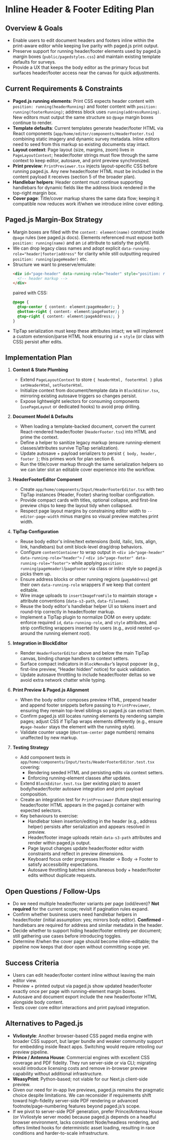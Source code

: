 # Inline Header & Footer Editing Plan

## Overview & Goals
- Enable users to edit document headers and footers inline within the print-aware editor while keeping live parity with paged.js print output.
- Preserve support for running header/footer elements used by paged.js margin boxes (`public/pagedstyles.css`) and maintain existing template defaults for surveys.
- Provide a UX that keeps the body editor as the primary focus but surfaces header/footer access near the canvas for quick adjustments.

## Current Requirements & Constraints
- **Paged.js running elements**: Print CSS expects header content with `position: running(headerRunning)` and footer content with `position: running(footerRunning)`; address block uses `running(addressRunning)`. New editors must output the same structure so `@page` margin boxes continue to render.
- **Template defaults**: Current templates generate header/footer HTML via React components (`app/home/editor/components/HeaderFooter.tsx`) combining static imagery and dynamic survey metadata. Inline editors need to seed from this markup so existing documents stay intact.
- **Layout context**: Page layout (size, margins, zoom) lives in `PageLayoutContext`; header/footer strings must flow through the same context to keep editor, autosave, and print preview synchronized.
- **Print preview**: `PrintPreviewer.tsx` injects layout-specific CSS before running paged.js. Any new header/footer HTML must be included in the content payload it receives (section 5 of the broader plan).
- **Handlebar helpers**: Header content must continue supporting handlebars for dynamic fields like the address block rendered in the top-right margin box.
- **Cover page**: Title/cover markup shares the same data flow; keeping it compatible now reduces work if/when we introduce inline cover editing.

## Paged.js Margin-Box Strategy
- Margin boxes are filled with the `content: element(name)` construct inside `@page` rules (see paged.js docs). Elements referenced must expose both `position: running(name)` and an `id` attribute to satisfy the polyfill.
- We can drop legacy class names and adopt explicit `data-running-role="header|footer|address"` for clarity while still outputting required `position: running(pageHeader)` etc.
- Structure we want to preserve/emulate:
  ```html
  <div id="page-header" data-running-role="header" style="position: running(pageHeader);">
    <!-- header markup -->
  </div>
  ```
  paired with CSS:
  ```css
  @page {
    @top-center { content: element(pageHeader); }
    @bottom-right { content: element(pageFooter); }
    @top-right { content: element(pageAddress); }
  }
  ```
- TipTap serialization must keep these attributes intact; we will implement a custom extension/parse HTML hook ensuring `id` + `style` (or class with CSS) persist after edits.

## Implementation Plan
1. **Context & State Plumbing**
   - Extend `PageLayoutContext` to store `{ headerHtml, footerHtml }` plus `setHeaderHtml`, `setFooterHtml`.
   - Initialize context from document/template data in `BlockEditor.tsx`, mirroring existing autosave triggers so changes persist.
   - Expose lightweight selectors for consuming components (`usePageLayout` or dedicated hooks) to avoid prop drilling.

2. **Document Model & Defaults**
   - When loading a template-backed document, convert the current React-rendered header/footer (`HeaderFooter.tsx`) into HTML and prime the context.
   - Define a helper to sanitize legacy markup (ensure running-element classes/attributes survive TipTap serialization).
   - Update autosave + payload serializers to persist `{ body, header, footer }`; this primes work for plan section 6.
   - Run the title/cover markup through the same serialization helpers so we can later slot an editable cover experience into the workflow.

3. **HeaderFooterEditor Component**
   - Create `app/home/components/Input/HeaderFooterEditor.tsx` with two TipTap instances (Header, Footer) sharing toolbar configuration.
   - Provide compact cards with titles, optional collapse, and first-line preview chips to keep the layout tidy when collapsed.
   - Respect page layout margins by constraining editor width to `--editor-page-width` minus margins so visual preview matches print width.

4. **TipTap Configuration**
   - Reuse body editor's inline/text extensions (bold, italic, lists, align, link, handlebars) but omit block-level drag/drop behaviors.
   - Configure `contentContainer` to wrap output in `<div id="page-header" data-running-role="header">` / `<div id="page-footer" data-running-role="footer">` while applying `position: running(pageHeader)`/`pageFooter` via class or inline style so paged.js picks them up.
   - Ensure address blocks or other running regions (`pageAddress`) get their own `data-running-role` wrappers if we keep that content editable.
   - Wire image uploads to `insertImageFromFile` to maintain storage + attribute conventions (`data-s3-path`, `data-filename`).
   - Reuse the body editor's handlebar helper UI so tokens insert and round-trip correctly in header/footer markup.
   - Implement a TipTap plugin to normalize DOM on every update: enforce required `id`, `data-running-role`, and `style` attributes, and strip conflicting wrappers inserted by users (e.g., avoid nested `<p>` around the running element root).

5. **Integration in BlockEditor**
   - Render `HeaderFooterEditor` above and below the main TipTap canvas, binding change handlers to context setters.
   - Surface compact indicators in `BlockMenuBar`’s layout popover (e.g., first-line preview, “Header hidden” notice) for quick validation.
   - Update autosave throttling to include header/footer deltas so we avoid extra network chatter while typing.

6. **Print Preview & Paged.js Alignment**
   - When the body editor composes preview HTML, prepend header and append footer snippets before passing to `PrintPreviewer`, ensuring they remain top-level siblings so paged.js can extract them.
   - Confirm paged.js still locates running elements by rendering sample pages; adjust CSS if TipTap wraps elements differently (e.g., ensure `#page-header` stays the element with the running style).
   - Validate counter usage (`@bottom-center` page numbers) remains unaffected by new markup.

7. **Testing Strategy**
   - Add component tests in `app/home/components/Input/tests/HeaderFooterEditor.test.tsx` covering:
     - Rendering seeded HTML and persisting edits via context setters.
     - Enforcing running-element classes after updates.
   - Extend `BlockEditor.test.tsx` (per existing plan) to assert body/header/footer autosave integration and print payload composition.
   - Create an integration test for `PrintPreviewer` (future step) ensuring header/footer HTML appears in the paged.js container with expected selectors.
   - Key behaviours to exercise:
     - Handlebar token insertion/editing in the header (e.g., address helper) persists after serialization and appears resolved in preview.
     - Header/footer image uploads retain `data-s3-path` attributes and render within paged.js output.
     - Page layout changes update header/footer editor width constraints and reflect in preview dimensions.
     - Keyboard focus order progresses Header -> Body -> Footer to satisfy accessibility expectations.
     - Autosave throttling batches simultaneous body + header/footer edits without duplicate requests.

## Open Questions / Follow-Ups
- Do we need multiple header/footer variants per page (odd/even)? **Not required** for the current scope; revisit if pagination rules expand.
- Confirm whether business users need handlebar helpers in header/footer (initial assumption: yes; mirrors body editor). **Confirmed** - handlebars are required for address and similar metadata in the header.
- Decide whether to support hiding header/footer entirely per document; still gathering use cases before introducing toggles.
- Determine if/when the cover page should become inline-editable; the pipeline now keeps that door open without committing scope yet.

## Success Criteria
- Users can edit header/footer content inline without leaving the main editor view.
- Preview + printed output via paged.js show updated header/footer exactly once per page with running-element margin boxes.
- Autosave and document export include the new header/footer HTML alongside body content.
- Tests cover core editor interactions and print payload integration.

## Alternatives to Paged.js
- **Vivliostyle**: Another browser-based CSS paged media engine with broader CSS support, but larger bundle and weaker community support for embedding inside React apps. Switching would require retooling our preview pipeline.
- **Prince / Antenna House**: Commercial engines with excellent CSS coverage and PDF fidelity. They run server-side or via CLI; migrating would introduce licensing costs and remove in-browser preview capability without additional infrastructure.
- **WeasyPrint**: Python-based; not viable for our Next.js client-side preview.
- Given our need for in-app live previews, paged.js remains the pragmatic choice despite limitations. We can reconsider if requirements shift toward high-fidelity server-side PDF rendering or advanced footnote/page-numbering features beyond paged.js’s scope.
- If we pivot to server-side PDF generation, prefer Prince/Antenna House (or Vivliostyle server mode) because paged.js depends on a headful browser environment, lacks consistent Node/headless rendering, and offers limited hooks for deterministic asset loading, resulting in race conditions and harder-to-scale infrastructure.





